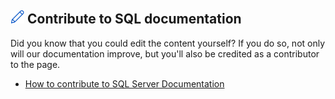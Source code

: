 ## ![edit content](../media/edit-topic-pencil.png) Contribute to SQL documentation
Did you know that you could edit the content yourself? If you do so, not only will our documentation improve, but you'll also be credited as a contributor to the page.
- [How to contribute to SQL Server Documentation](https://docs.microsoft.com/sql/sql-server/sql-server-docs-contribute)

